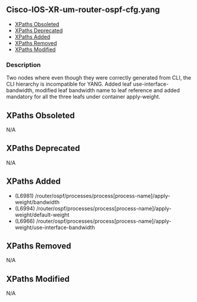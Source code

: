 ## Cisco-IOS-XR-um-router-ospf-cfg.yang

- [XPaths Obsoleted](#xpaths-obsoleted)
- [XPaths Deprecated](#xpaths-deprecated)
- [XPaths Added](#xpaths-added)
- [XPaths Removed](#xpaths-removed)
- [XPaths Modified](#xpaths-modified)

### Description

Two nodes where even though they were correctly generated from CLI, the CLI hierarchy is incompatible for YANG. Added leaf use-interface-bandwidth, modified leaf bandwidth name to leaf reference and added mandatory for all the three leafs  under container apply-weight.

## XPaths Obsoleted

N/A

## XPaths Deprecated

N/A

## XPaths Added

- (L6981)	/router/ospf/processes/process[process-name]/apply-weight/bandwidth
- (L6994)	/router/ospf/processes/process[process-name]/apply-weight/default-weight
- (L6966)	/router/ospf/processes/process[process-name]/apply-weight/use-interface-bandwidth

## XPaths Removed

N/A

## XPaths Modified

N/A

